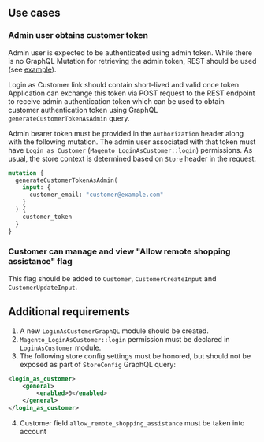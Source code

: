 ## Use cases

### Admin user obtains customer token

Admin user is expected to be authenticated using admin token. While there is no GraphQL Mutation for retrieving the admin token, REST should be used (see [example](https://devdocs.magento.com/guides/v2.4/graphql/queries/index.html#staging)).

Login as Customer link should contain short-lived and valid once token
Application can exchange this token via POST request to the REST endpoint to receive admin authentication token which can be used to obtain customer authentication token using GraphQL `generateCustomerTokenAsAdmin` query.

Admin bearer token must be provided in the `Authorization` header along with the following mutation. The admin user associated with that token must have `Login as Customer` (`Magento_LoginAsCustomer::login`) permissions. As usual, the store context is determined based on `Store` header in the request.

```graphql
mutation {
  generateCustomerTokenAsAdmin(
    input: {
      customer_email: "customer@example.com"
    }
  ) {
    customer_token
  }
}
```

### Customer can manage and view "Allow remote shopping assistance" flag

This flag should be added to `Customer`, `CustomerCreateInput` and `CustomerUpdateInput`.

## Additional requirements
 1.  A new `LoginAsCustomerGraphQL` module should be created. 
 2. `Magento_LoginAsCustomer::login` permission must be declared in `LoginAsCustomer` module.
 3. The following store config settings must be honored, but should not be exposed as part of `StoreConfig` GraphQL query:
```xml
<login_as_customer>
    <general>
        <enabled>0</enabled>
    </general>
</login_as_customer>
```
 4. Customer field `allow_remote_shopping_assistance` must be taken into account
